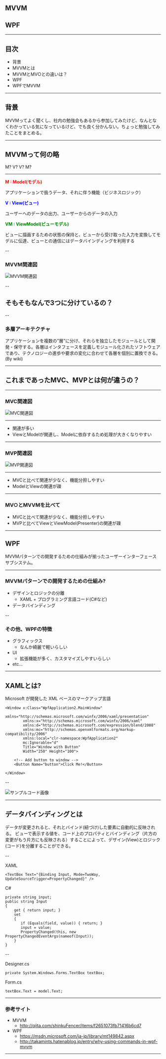 ## MVVM
## WPF

---

## 目次
* 背景
* MVVMとは
* MVVMとMV○との違いは？
* WPF
* WPFでMVVM

---

## 背景

MVVMってよく聞くし、社内の勉強会もあるから参加してみたけど、なんとなくわかっている気になっているけど、でも良く分かんない。ちょっと勉強してみたことをまとめる。

---

## MVVMって何の略

M? V? V? M?

---

<span style="color: red; ">**M : Model(モデル)**</span>

アプリケーションで扱うデータ、それに伴う機能（ビジネスロジック）

<span style="color: blue; ">**V : View(ビュー)**</span>

ユーザーへのデータの出力、ユーザーからのデータの入力

<span style="color: green; ">**VM : ViewModel(ビューモデル)**</span>

ビューに描画するための状態の保持と、ビューから受け取った入力を変換してモデルに伝達、ビューとの通信にはデータバインディングを利用する

--

### MVVM関連図
![MVVM関連図](./image/MVVM.png)

--

## そもそもなんで3つに分けているの？

--

### 多層アーキテクチャ

アプリケーションを複数の"層"に分け、それらを独立したモジュールとして開発・保守する。各層はインタフェースを定義しモジュール化されたソフトウェアであり、テクノロジーの進歩や要求の変化に合わせて各層を個別に置換できる。(By wiki)

---

## これまであったMVC、MVPとは何が違うの？

---

### MVC関連図
![MVC関連図](./image/MVC.png "MVC関連図")

---

 * 関連が多い
 * ViewとModelが関連し、Modelに依存するため処理が大きくなりやすい

---

### MVP関連図
![MVP関連図](./image/MVP.png "MVP関連図")

---

* MVCと比べて関連が少なく、機能分担しやすい
* ModelとViewの関連が疎

---

### MV○とMVVMを比べて

* MVCと比べて関連が少なく、機能分担しやすい
* MVPと比べてViewとViewModel(Presenter)の関連が疎

---

## WPF

MVVMパターンでの開発するための仕組みが揃ったユーザーインターフェースサブシステム。

---

### MVVMパターンでの開発するための仕組み?

* デザインとロジックの分離
  * XAML + プログラミング言語コード(C#など)
* データバインディング
 
--

### その他、WPFの特徴

* グラフィックス
  * なんか綺麗で軽いらしい
* UI
  * 拡張機能が多く、カスタマイズしやすいらしい
* etc...
---

## XAMLとは?

Microsoft が開発した XML ベースのマークアップ言語

```
<Window x:Class="WpfApplication2.MainWindow"
        xmlns="http://schemas.microsoft.com/winfx/2006/xaml/presentation"
        xmlns:x="http://schemas.microsoft.com/winfx/2006/xaml"
        xmlns:d="http://schemas.microsoft.com/expression/blend/2008"
        xmlns:mc="http://schemas.openxmlformats.org/markup-compatibility/2006"
        xmlns:local="clr-namespace:WpfApplication2"
        mc:Ignorable="d"
        Title="Window with Button"  
        Width="250" Height="100">

    <!-- Add button to window -->
    <Button Name="button">Click Me!</Button>

</Window>
```

--

![サンプルコード画像](./image/XML_sample.png "サンプルコード画像")

---

## データバインディングとは

データが変更されると、それとバインド(紐づけ)した要素に自動的に反映される。
ビューで表示する値を、コード上のプロパティとバインディング（片方の変更がもう片方にも反映される）することによって、デザイン(View)とロジック(コード)を分離することができる。

--

XAML
```
<TextBox Text="{Binding Input, Mode=TwoWay, UpdateSourceTrigger=PropertyChanged}" />
```

C#
```
private string input;
public string Input
{
    get { return input; }
    set 
    {
       if (Equals(field, value)) { return; }
       input = value;
       PropertyChanged(this, new PropertyChangedEventArgs(nameof(Input));
    }
}
```
--

Designer.cs
```
private System.Windows.Forms.TextBox textBox;
```

Form.cs
```
textBox.Text = model.Text;
```

---

### 参考サイト
* MVVM
  * http://qiita.com/shinkuFencer/items/f2651073fb71416b6cd7
* WPF
  * https://msdn.microsoft.com/ja-jp/library/mt149842.aspx
  * http://takamints.hatenablog.jp/entry/why-using-commands-in-wpf-mvvm

---
